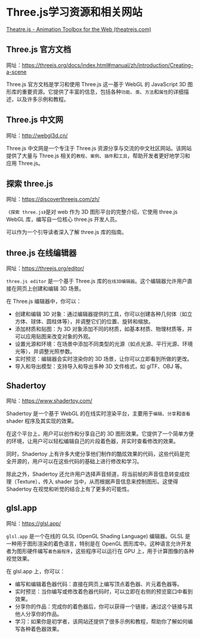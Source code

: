 # Three.js学习资源和相关网站

[Theatre.js - Animation Toolbox for the Web (theatrejs.com)](https://www.theatrejs.com/)

## Three.js 官方文档

网址：https://threejs.org/docs/index.html#manual/zh/introduction/Creating-a-scene

Three.js 官方文档是学习和使用 Three.js 这一基于 WebGL 的 JavaScript 3D 图形库的重要资源。它提供了丰富的信息，包括各种`功能`、`类`、`方法`和`属性`的详细描述，以及许多示例和教程。

## Three.js 中文网

网址：http://webgl3d.cn/

Three.js 中文网是一个专注于 Three.js 资源分享与交流的中文社区网站。该网站提供了大量与 Three.js 相关的`教程`、`案例`、`插件`和`工具`，帮助开发者更好地学习和应用 Three.js。

## 探索 three.js

网址：https://discoverthreejs.com/zh/

`《探索 three.js》`是对 web 作为 3D 图形平台的完整介绍，它使用 three.js WebGL 库，编写自一位核心 three.js 开发人员。

可以作为一个引导读者深入了解 three.js 库的指南。

## three.js 在线编辑器

网址：https://threejs.org/editor/

`three.js editor` 是一个基于 Three.js 库的`在线3D编辑器`。这个编辑器允许用户直接在网页上创建和编辑 3D 场景。

在 Three.js 编辑器中，你可以：

- 创建和编辑 3D 对象：通过编辑器提供的工具，你可以创建各种几何体（如立方体、球体、圆柱体等），并调整它们的位置、旋转和缩放。
- 添加材质和贴图：为 3D 对象添加不同的材质，如基本材质、物理材质等，并可以应用贴图来改变对象的外观。
- 设置光源和环境：在场景中添加不同类型的光源（如点光源、平行光源、环境光等），并调整光照参数。
- 实时预览：编辑器会实时渲染你的 3D 场景，让你可以立即看到所做的更改。
- 导入和导出模型：支持导入和导出多种 3D 文件格式，如 glTF、OBJ 等。

## Shadertoy

网址：https://www.shadertoy.com/

Shadertoy 是一个基于 WebGL 的在线实时渲染平台，主要用于`编辑`、`分享`和`查看` shader 程序及其实现的效果。

在这个平台上，用户可以创作和分享自己的 3D 图形效果。它提供了一个简单方便的环境，让用户可以轻松编辑自己的片段着色器，并实时查看修改的效果。

同时，Shadertoy 上有许多大佬分享他们制作的酷炫效果的代码，这些代码是完全开源的，用户可以在这些代码的基础上进行修改和学习。

除此之外，Shadertoy 还允许用户选择声音频道，将当前帧的声音信息转变成纹理（Texture），传入 shader 当中，从而根据声音信息来控制图形。这使得 Shadertoy 在视觉和听觉的结合上有了更多的可能性。

## glsl.app

网址：https://glsl.app/

`glsl.app` 是一个在线的 GLSL (OpenGL Shading Language) 编辑器。GLSL 是一种用于图形渲染的着色语言，特别是在 OpenGL 图形库中。这种语言允许开发者为图形硬件编写`着色器程序`，这些程序可以运行在 GPU 上，用于计算图像的各种视觉效果。

在 glsl.app 上，你可以：

- 编写和编辑着色器代码：直接在网页上编写顶点着色器、片元着色器等。
- 实时预览：当你编写或修改着色器代码时，可以立即在右侧的预览窗口中看到效果。
- 分享你的作品：完成你的着色器后，你可以获得一个链接，通过这个链接与其他人分享你的作品。
- 学习：如果你是初学者，该网站还提供了很多示例和教程，帮助你了解如何编写各种着色器效果。

